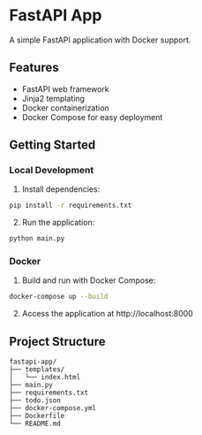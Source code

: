 # FastAPI App

A simple FastAPI application with Docker support.

## Features

- FastAPI web framework
- Jinja2 templating
- Docker containerization
- Docker Compose for easy deployment

## Getting Started

### Local Development

1. Install dependencies:
```bash
pip install -r requirements.txt
```

2. Run the application:
```bash
python main.py
```

### Docker

1. Build and run with Docker Compose:
```bash
docker-compose up --build
```

2. Access the application at http://localhost:8000

## Project Structure

```
fastapi-app/
├── templates/
│   └── index.html
├── main.py
├── requirements.txt
├── todo.json
├── docker-compose.yml
├── Dockerfile
└── README.md
```
